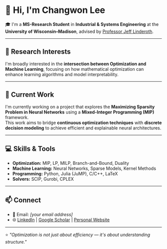 # 👋 Hi, I'm Changwon Lee

🎓 I'm a **MS-Research Student** in **Industrial & Systems Engineering** at the **University of Wisconsin–Madison**, advised by [Professor Jeff Linderoth](https://jlinderoth.github.io/).

---

## 🧠 Research Interests

I'm broadly interested in the **intersection between Optimization and Machine Learning**, focusing on how mathematical optimization can enhance learning algorithms and model interpretability.

---

## 🔬 Current Work

I'm currently working on a project that explores the **Maximizing Sparsity Problem in Neural Networks** using a **Mixed-Integer Programming (MIP)** framework.  
This work aims to bridge **continuous optimization techniques** with **discrete decision modeling** to achieve efficient and explainable neural architectures.

---

## 💻 Skills & Tools

- **Optimization:** MIP, LP, MILP, Branch-and-Bound, Duality  
- **Machine Learning:** Neural Networks, Sparse Models, Kernel Methods  
- **Programming:** Python, Julia (JuMP), C/C++, LaTeX  
- **Solvers:** SCIP, Gurobi, CPLEX  

---

## 📫 Connect

- 📧 Email: *[your email address]*  
- 🌐 [LinkedIn](#) | [Google Scholar](#) | [Personal Website](#)

---

⭐️ *"Optimization is not just about efficiency — it's about understanding structure."*
